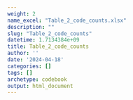 ```yaml
---
weight: 2
name_excel: "Table_2_code_counts.xlsx"
description: ""
slug: "Table_2_code_counts"
datetime: 1.7134384e+09
title: Table_2_code_counts
author: ''
date: '2024-04-18'
categories: []
tags: []
archetype: codebook
output: html_document
---
```


<div class="tabcontent"></div>
